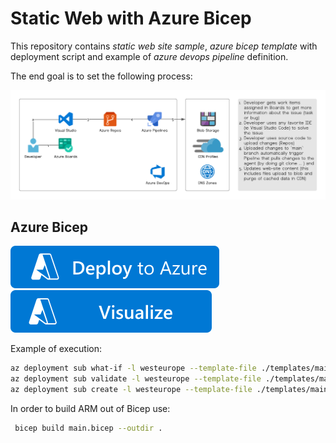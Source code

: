 # Static Web with Azure Bicep

This repository contains *static web site sample*, *azure bicep template* with deployment script and example of *azure devops pipeline* definition.

The end goal is to set the following process: 

![Deploy static website using Azure Bicep](images/azure-static-web-site-schema.png)

## Azure Bicep

[![Deploy to Azure](https://raw.githubusercontent.com/Azure/azure-quickstart-templates/master/1-CONTRIBUTION-GUIDE/images/deploytoazure.svg)](https://portal.azure.com/#create/Microsoft.Template/uri/https%3A%2F%2Fraw.githubusercontent.com%2Fweekendsprints%2Fazure-bicep%2Fmaster%2Flab1-static-web-with-bicep%2Ftemplates%2Fmain.json)
[![Visualize](https://raw.githubusercontent.com/Azure/azure-quickstart-templates/master/1-CONTRIBUTION-GUIDE/images/visualizebutton.svg)](http://armviz.io/#/?load=https%3A%2F%2Fraw.githubusercontent.com%2Fweekendsprints%2Fazure-bicep%2Fmaster%2Flab1-static-web-with-bicep%2Ftemplates%2Fmain.json)

Example of execution: 

```bash
az deployment sub what-if -l westeurope --template-file ./templates/main.bicep --parameters ./templates/parameters.dev.json
az deployment sub validate -l westeurope --template-file ./templates/main.bicep --parameters ./templates/parameters.dev.json
az deployment sub create -l westeurope --template-file ./templates/main.bicep --parameters ./templates/parameters.dev.json
```

In order to build ARM out of Bicep use:

```bash
 bicep build main.bicep --outdir .
 ```


